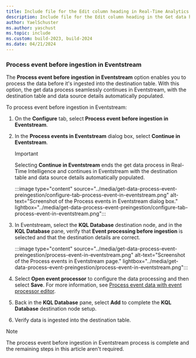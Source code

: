 ```yaml
---
title: Include file for the Edit column heading in Real-Time Analytics
description: Include file for the Edit column heading in the Get data hub in Real-Time Analytics
author: YaelSchuster
ms.author: yaschust
ms.topic: include
ms.custom: build-2023, build-2024
ms.date: 04/21/2024
---
```

### Process event before ingestion in Eventstream

The **Process event before ingestion in Eventstream** option enables you to process the data before it's ingested into the destination table. With this option, the get data process seamlessly continues in Eventstream, with the destination table and data source details automatically populated.

To process event before ingestion in Eventstream:

1. On the **Configure** tab, select **Process event before ingestion in Eventstream**.

1. In the **Process events in Eventstream** dialog box, select **Continue in Eventstream**.

    > [!IMPORTANT]
    > Selecting **Continue in Eventstream** ends the get data process in Real-Time Intelligence and continues in Eventstream with the destination table and data source details automatically populated.

    :::image type="content" source="../media/get-data-process-event-preingestion/configure-tab-process-event-in-eventstream.png" alt-text="Screenshot of the Process events in Eventstream dialog box." lightbox="../media/get-data-process-event-preingestion/configure-tab-process-event-in-eventstream.png":::

1. In Eventstream, select the **KQL Database** destination node, and in the **KQL Database** pane, verify that **Event processing before ingestion** is selected and that the destination details are correct.

    :::image type="content" source="../media/get-data-process-event-preingestion/process-event-in-eventstream.png" alt-text="Screenshot of the Process events in Eventstream page." lightbox="../media/get-data-process-event-preingestion/process-event-in-eventstream.png":::

1. Select **Open event processor** to configure the data processing and then select **Save**. For more information, see [Process event data with event processor editor](../event-streams/process-events-using-event-processor-editor.md).
1. Back in the **KQL Database** pane, select **Add** to complete the **KQL Database** destination node setup.
1. Verify data is ingested into the destination table.

> [!NOTE]
> The process event before ingestion in Eventstream process is complete and the remaining steps in this article aren't required.
